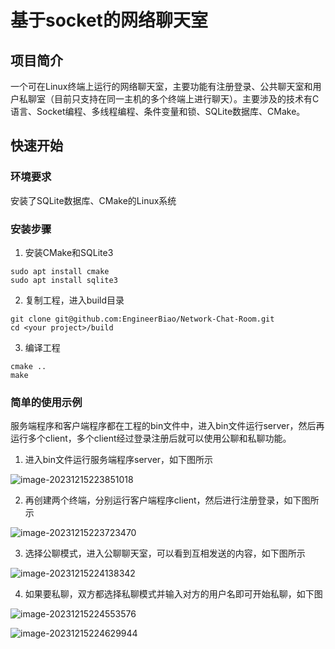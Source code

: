 # 基于socket的网络聊天室

## 项目简介

一个可在Linux终端上运行的网络聊天室，主要功能有注册登录、公共聊天室和用户私聊室（目前只支持在同一主机的多个终端上进行聊天）。主要涉及的技术有C语言、Socket编程、多线程编程、条件变量和锁、SQLite数据库、CMake。

## 快速开始

### 环境要求

安装了SQLite数据库、CMake的Linux系统

### 安装步骤

1. 安装CMake和SQLite3

```
sudo apt install cmake
sudo apt install sqlite3
```

2. 复制工程，进入build目录

```
git clone git@github.com:EngineerBiao/Network-Chat-Room.git
cd <your project>/build
```

3. 编译工程

```
cmake ..
make
```

### 简单的使用示例

服务端程序和客户端程序都在工程的bin文件中，进入bin文件运行server，然后再运行多个client，多个client经过登录注册后就可以使用公聊和私聊功能。

1. 进入bin文件运行服务端程序server，如下图所示

![image-20231215223851018](https://biao-tu.oss-cn-shenzhen.aliyuncs.com/images/202312152238040.png)

2. 再创建两个终端，分别运行客户端程序client，然后进行注册登录，如下图所示

![image-20231215223723470](https://biao-tu.oss-cn-shenzhen.aliyuncs.com/images/202312152237542.png)

3. 选择公聊模式，进入公聊聊天室，可以看到互相发送的内容，如下图所示

![image-20231215224138342](https://biao-tu.oss-cn-shenzhen.aliyuncs.com/images/202312152241369.png)

4. 如果要私聊，双方都选择私聊模式并输入对方的用户名即可开始私聊，如下图

![image-20231215224553576](https://biao-tu.oss-cn-shenzhen.aliyuncs.com/images/202312152245601.png)

![image-20231215224629944](https://biao-tu.oss-cn-shenzhen.aliyuncs.com/images/202312152246965.png)